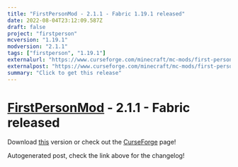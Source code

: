```yaml
---
title: "FirstPersonMod - 2.1.1 - Fabric 1.19.1 released"
date: 2022-08-04T23:12:09.587Z
draft: false
project: "firstperson"
mcversion: "1.19.1"
modversion: "2.1.1"
tags: ["firstperson", "1.19.1"]
externalurl: "https://www.curseforge.com/minecraft/mc-mods/first-person-model/files/3918662"
externalpost: "https://www.curseforge.com/minecraft/mc-mods/first-person-model/files/3918662"
summary: "Click to get this release"
---
```

# [FirstPersonMod](/project/firstperson) - 2.1.1 - Fabric released
Download [this](https://www.curseforge.com/minecraft/mc-mods/first-person-model/files/3918662) version or check out the [CurseForge](https://www.curseforge.com/minecraft/mc-mods/first-person-model) page!

Autogenerated post, check the link above for the changelog!
